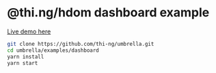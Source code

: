 # @thi.ng/hdom dashboard example

[Live demo here](https://demo.thi.ng/umbrella/dashboard/)

```bash
git clone https://github.com/thi-ng/umbrella.git
cd umbrella/examples/dashboard
yarn install
yarn start
```
